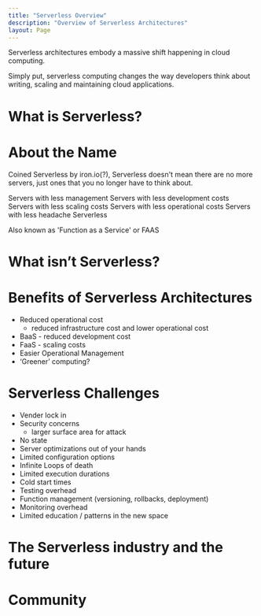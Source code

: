 ```yaml
---
title: "Serverless Overview"
description: "Overview of Serverless Architectures"
layout: Page
---
```


Serverless architectures embody a massive shift happening in cloud computing.

Simply put, serverless computing changes the way developers think about writing, scaling and maintaining cloud applications.

# What is Serverless?


# About the Name

  Coined Serverless by iron.io(?), Serverless doesn't mean there are no more servers, just ones that you no longer have to think about.

  Servers with less management
  Servers with less development costs
  Servers with less scaling costs
  Servers with less operational costs
  Servers with less headache
  Serverless

  Also known as 'Function as a Service' or FAAS

# What isn’t Serverless?


# Benefits of Serverless Architectures
- Reduced operational cost
  - reduced infrastructure cost and lower operational cost
- BaaS - reduced development cost
- FaaS - scaling costs
- Easier Operational Management
- ‘Greener’ computing?

# Serverless Challenges
- Vender lock in
- Security concerns
  - larger surface area for attack
- No state
- Server optimizations out of your hands
- Limited configuration options
- Infinite Loops of death
- Limited execution durations
- Cold start times
- Testing overhead
- Function management (versioning, rollbacks, deployment)
- Monitoring overhead
- Limited education / patterns in the new space


# The Serverless industry and the future

# Community


